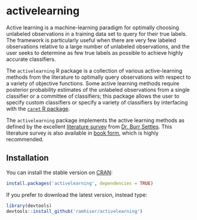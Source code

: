 # activelearning

Active learning is a machine-learning paradigm for optimally choosing unlabeled
observations in a training data set to query for their true labels. The
framework is particularly useful when there are very few labeled observations
relative to a large number of unlabeled observations, and the user seeks to
determine as few true labels as possible to achieve highly accurate
classifiers.

The `activelearning` R package is a collection of various active-learning
methods from the literature to optimally query observations with respect to a
variety of objective functions. Some active learning methods require posterior
probability estimates of the unlabeled observations from a single classifier or
a committee of classifiers; this package allows the user to specify custom
classifiers or specify a variety of classifiers by interfacing with the
[`caret` R package](https://github.com/topepo/caret).

The `activelearning` package implements the active learning methods as defined
by the excellent
[literature survey](http://www.cs.cmu.edu/~bsettles/pub/settles.activelearning.pdf)
from [Dr. Burr Settles](http://www.cs.cmu.edu/~bsettles/). This literature
survey is also available in
[book form](http://www.amazon.com/Learning-Synthesis-Lectures-Artificial-Intelligence/dp/1608457257),
which is highly recommended.

## Installation

You can install the stable version on [CRAN](http://cran.r-project.org/package=activelearning):

```r
install.packages('activelearning', dependencies = TRUE)
```

If you prefer to download the latest version, instead type:

```r
library(devtools)
devtools::install_github('ramhiser/activelearning')
```
